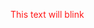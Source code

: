 <p style="color:red; animation: blinker 1s linear infinite;">This text will blink</p>

<style>
@keyframes blinker {
  50% {
    opacity: 0;
  }
}
</style>
